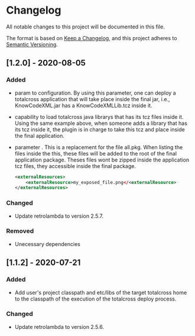 # Changelog
All notable changes to this project will be documented in this file.

The format is based on [Keep a Changelog](https://keepachangelog.com/en/1.0.0/),
and this project adheres to [Semantic Versioning](https://semver.org/spec/v2.0.0.html).


## [1.2.0] - 2020-08-05
### Added
- <totalcrossLib> param to configuration. By using this parameter, one can deploy a totalcross application that will take place inside the final jar, i.e., KnowCodeXML.jar has a KnowCodeXMLLib.tcz inside it.

- capability to load totalcross java librarys that has its tcz files inside it. Using the same example above, when someone adds a library that has its tcz inside it, the plugin is in charge to take this tcz and place inside the final application.

- parameter <externalResources>. This is a replacement for the file all.pkg. When listing the files inside the this, these files will be added to the root of the final application package. Theses files wont be zipped inside the application tcz files, they accessible inside the final package.
    ```xml
    <externalResources>
        <externalResource>my_exposed_file.png</<externalResource>
    </externalResources>    
    ```
### Changed
- Update retrolambda to version 2.5.7. 

### Removed

- Unecessary dependencies

## [1.1.2] - 2020-07-21
### Added
- Add user's project classpath and etc/libs of the target totalcross home to the classpath of the execution of the totalcross deploy process. 
### Changed
- Update retrolambda to version 2.5.6. 